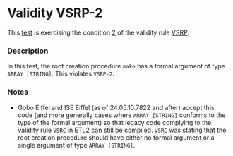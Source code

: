 # Validity VSRP-2

This [test](.) is exercising the condition [2](../Readme.md) of the validity rule [VSRP](../../vsrp/Readme.md).

### Description

In this test, the root creation procedure `make` has a formal argument of type `ARRAY [STRING]`. This violates `VSRP-2`.

### Notes

* Gobo Eiffel and ISE Eiffel (as of 24.05.10.7822 and after) accept this code (and more generally cases where `ARRAY [STRING]` conforms to the type of the formal argument) so that legacy code complying to the validity rule `VSRC` in ETL2 can still be compiled. `VSRC` was stating that the root creation procedure should have either no formal argument or a single argument of type `ARRAY [STRING]`.
